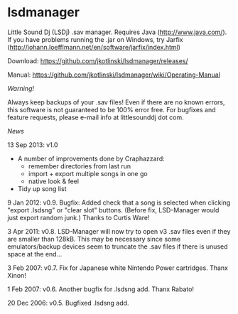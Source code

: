 # lsdmanager

Little Sound Dj (LSDj) .sav manager. Requires Java (http://www.java.com/). If you have problems running the .jar on Windows, try Jarfix (http://johann.loefflmann.net/en/software/jarfix/index.html)

Download: https://github.com/jkotlinski/lsdmanager/releases/

Manual: https://github.com/jkotlinski/lsdmanager/wiki/Operating-Manual

*Warning!*

Always keep backups of your .sav files! Even if there are no known errors, this software is not guaranteed to be 100% error free. For bugfixes and feature requests, please e-mail info at littlesounddj dot com.

*News*

13 Sep 2013: v1.0

  * A number of improvements done by Craphazzard:
    * remember directories from last run
    * import + export multiple songs in one go
    * native look & feel
  * Tidy up song list

9 Jan 2012: v0.9. Bugfix: Added check that a song is selected when clicking "export .lsdsng" or "clear slot" buttons. (Before fix, LSD-Manager would just export random junk.) Thanks to Curtis Ware!

3 Apr 2011: v0.8. LSD-Manager will now try to open v3 .sav files even if they are smaller than 128kB. This may be necessary since some emulators/backup devices seem to truncate the .sav files if there is unused space at the end...

3 Feb 2007: v0.7. Fix for Japanese white Nintendo Power cartridges. Thanx Xinon!

1 Feb 2007: v0.6. Another bugfix for .lsdsng add. Thanx Rabato!

20 Dec 2006: v0.5. Bugfixed .lsdsng add.

